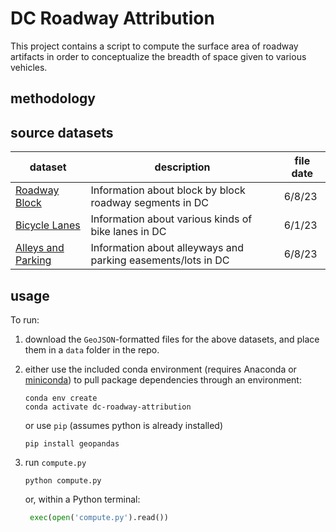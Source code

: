 # DC Roadway Attribution
This project contains a script to compute the surface area of roadway artifacts in order to conceptualize the breadth of space given to various vehicles.

## methodology

## source datasets
|dataset|description|file date|
|---|---|---|
|[Roadway Block](https://opendata.dc.gov/datasets/roadway-block)|Information about block by block roadway segments in DC|6/8/23|
|[Bicycle Lanes](https://opendata.dc.gov/datasets/bicycle-lanes)|Information about various kinds of bike lanes in DC|6/1/23|
|[Alleys and Parking](https://opendata.dc.gov/datasets/alleys-and-parking)|Information about alleyways and parking easements/lots in DC|6/8/23|

## usage
To run:
1. download the `GeoJSON`-formatted files for the above datasets, and place them in a `data` folder in the repo.
2. either use the included conda environment (requires Anaconda or [miniconda](https://docs.conda.io/en/latest/miniconda.html)) to pull package dependencies through an environment:

   ```shell
   conda env create
   conda activate dc-roadway-attribution
   ```

   or use `pip` (assumes python is already installed)

   ```shell
   pip install geopandas
   ```

3. run `compute.py`

   ```shell
   python compute.py
   ```
   
   or, within a Python terminal:

   ```python
    exec(open('compute.py').read())
    ```
